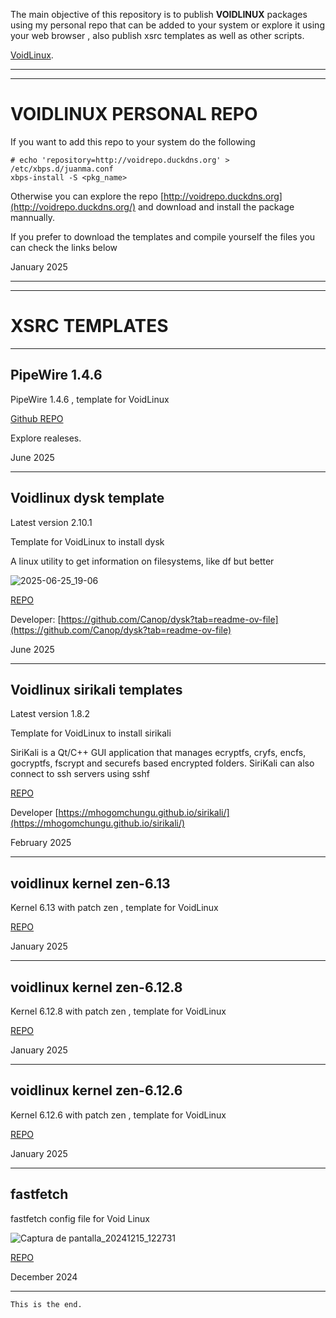 
The main objective of this repository is to publish **VOIDLINUX** packages using my personal repo that can be added to your system or explore it using your web browser , also publish xsrc templates as well as other scripts.

[VoidLinux](https://voidlinux.org/).

* * *
* * *

# VOIDLINUX PERSONAL REPO

If you want to add this repo to your system do the following

```
# echo 'repository=http://voidrepo.duckdns.org' > /etc/xbps.d/juanma.conf
xbps-install -S <pkg_name>
```

Otherwise you can explore the repo [http://voidrepo.duckdns.org](http://voidrepo.duckdns.org/) and download and install the package mannually.

If you prefer to download the templates and compile yourself the files you can check the links below

<span id="span1" >January 2025</span>

* * *
* * *

# XSRC TEMPLATES


* * *

## PipeWire 1.4.6

PipeWire 1.4.6 , template for VoidLinux

[Github REPO](https://github.com/jmboris/Pipewire)

Explore realeses.

<span id="span1" >June 2025</span>

* * *

## Voidlinux dysk template

Latest version 2.10.1

Template for VoidLinux to install dysk

A linux utility to get information on filesystems, like df but better

![2025-06-25_19-06](https://github.com/user-attachments/assets/670e6ea1-4a22-4896-b304-ad445809abf4)

[REPO](https://github.com/jmboris/Voidlinux-dysk)


Developer:
[https://github.com/Canop/dysk?tab=readme-ov-file](https://github.com/Canop/dysk?tab=readme-ov-file)

<span id="span1" >June 2025</span>

* * *

## Voidlinux sirikali templates

Latest version 1.8.2

Template for VoidLinux to install sirikali

SiriKali is a Qt/C++ GUI application that manages ecryptfs, cryfs, encfs, gocryptfs, fscrypt and securefs based encrypted folders. SiriKali can also connect to ssh servers using sshf

[REPO](https://github.com/jmboris/Voidlinux-sirikali-templates)


Developer 
[https://mhogomchungu.github.io/sirikali/](https://mhogomchungu.github.io/sirikali/)

<span id="span1" >February 2025</span>

* * *

## voidlinux kernel zen-6.13

Kernel 6.13 with patch zen , template for VoidLinux

[REPO](https://github.com/jmboris/voidlinux-kernel-zen-6.13)

<span id="span1" >January 2025</span>

* * *

## voidlinux kernel zen-6.12.8

Kernel 6.12.8 with patch zen , template for VoidLinux

[REPO](https://github.com/jmboris/voidlinux-kernel-zen-6.12.8)

<span id="span1" >January 2025</span>

* * *

## voidlinux kernel zen-6.12.6 

Kernel 6.12.6 with patch zen , template for VoidLinux

[REPO](https://github.com/jmboris/voidlinux-kernel-zen-6.12.6)

<span id="span1" >January 2025</span>

* * *




## fastfetch

fastfetch config file for Void Linux

![Captura de pantalla_20241215_122731](https://github.com/user-attachments/assets/fa46cd85-a21a-4af9-aa4a-c6b8bc2a6111)

[REPO](https://github.com/jmboris/fastfetch)

<span id="span1" >December 2024</span>



* * *

```
This is the end.
```
